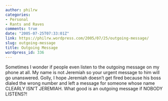 ```yaml
---
author: philrw
categories:
- Personal
- Rants and Raves
comments: true
date: "2005-07-25T07:33:01Z"
link: https://philrw.wordpress.com/2005/07/25/outgoing-message/
slug: outgoing-message
title: Outgoing Message
wordpress_id: 336
---
```


Sometimes I wonder if people even listen to the outgoing message on my phone at all. My name is not Jeremiah so your urgent message to him will go unanswered. Golly, I hope Jeremiah doesn’t get fired because his boss dialed the wrong number and left a message for someone whose name CLEARLY ISN’T JEREMIAH. What good is an outgoing message if NOBODY LISTENS?!